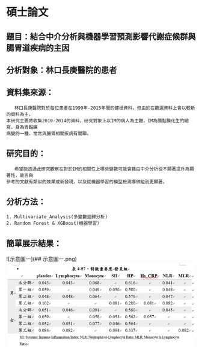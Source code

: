 # 碩士論文
## 題目：結合中介分析與機器學習預測影響代謝症候群與腸胃道疾病的主因

## 分析對象：林口長庚醫院的患者
## 資料集來源：
       林口長庚醫院對於每位患者在1999年-2015年間的健檢資料，但由於在篩選資料上會以較新的資料為主，
    本研究主要將收集2010-2014的資料，研究對象上以IM的病人為主體，IM為腸黏膜化生的縮寫，身為胃黏膜
    病變的一種，常常與腸胃相關疾病有關聯。
## 研究目的：
       希望能透過此研究觀察在對於IM的相關性上哪些變數可能會藉由中介分析從不顯著提升為顯著性，能否與
    參考的文獻有類似的效果或新發現，以及從機器學習的模型檢測哪個組別更顯著。
## 分析方法：
    1. Multivariate_Analysis(多變數迴歸分析)
    2. Random Forest & XGBoost(機器學習)
## 簡單展示結果： 
![示意圖一](## 示意圖一.png)
![示意圖二](示意圖二.png)